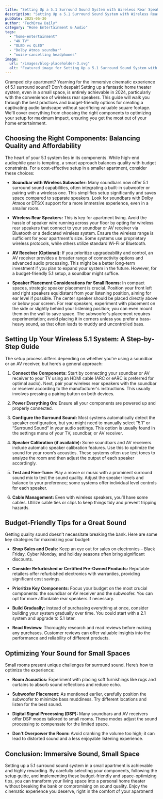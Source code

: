 ```yaml
---
title: "Setting Up a 5.1 Surround Sound System with Wireless Rear Speakers:  Best Practices & Budget-Friendly Solutions for Small Apartments in 2024"
description: "Setting Up a 5.1 Surround Sound System with Wireless Rear Speakers:  Best Practices & Budget-Friendly Solutions for Small Apartments in 2024"
pubDate: 2025-06-30
author: "TechBrew Daily"
category: "Home Entertainment & Audio"
tags:
  - "home-entertainment"
  - "4K TV"
  - "OLED vs QLED"
  - "Dolby Atmos soundbar"
  - "noise-cancelling headphones"
image:
  url: "/images/blog-placeholder-3.svg"
  alt: "Featured image for Setting Up a 5.1 Surround Sound System with Wireless Rear Speakers:  Best Practices & Budget-Friendly Solutions for Small Apartments in 2024"
---
```


Cramped city apartment?  Yearning for the immersive cinematic experience of 5.1 surround sound?  Don't despair!  Setting up a fantastic home theater system, even in a small space, is entirely achievable in 2024, particularly with the convenience of wireless rear speakers.  This guide will walk you through the best practices and budget-friendly options for creating a captivating audio landscape without sacrificing valuable square footage. We'll cover everything from choosing the right components to optimizing your setup for maximum impact, ensuring you get the most out of your home entertainment.


## Choosing the Right Components:  Balancing Quality and Affordability

The heart of your 5.1 system lies in its components. While high-end audiophile gear is tempting, a smart approach balances quality with budget constraints. For a cost-effective setup in a smaller apartment, consider these choices:

* **Soundbar with Wireless Subwoofer:**  Many soundbars now offer 5.1 surround sound capabilities, often integrating a built-in subwoofer or pairing with a wireless one.  This simplifies setup significantly and saves space compared to separate speakers.  Look for soundbars with Dolby Atmos or DTS:X support for a more immersive experience, even in a smaller room.

* **Wireless Rear Speakers:**  This is key for apartment living.  Avoid the hassle of speaker wire running across your floor by opting for wireless rear speakers that connect to your soundbar or AV receiver via Bluetooth or a dedicated wireless system.  Ensure the wireless range is sufficient for your apartment's size.  Some systems use proprietary wireless protocols, while others utilize standard Wi-Fi or Bluetooth.

* **AV Receiver (Optional):** If you prioritize upgradeability and control, an AV receiver provides a broader range of connectivity options and advanced audio processing. This might be a better long-term investment if you plan to expand your system in the future.  However, for a budget-friendly 5.1 setup, a soundbar might suffice.

* **Speaker Placement Considerations for Small Rooms:** In compact spaces, strategic speaker placement is crucial. Position your front left and right speakers equidistant from your listening position, aiming for ear level if possible. The center speaker should be placed directly above or below your screen. For rear speakers, experiment with placement on the side or slightly behind your listening position; you can even mount them on the wall to save space. The subwoofer's placement requires experimentation; avoid placing it in corners unless you prefer a bass-heavy sound, as that often leads to muddy and uncontrolled bass. 


## Setting Up Your Wireless 5.1 System: A Step-by-Step Guide

The setup process differs depending on whether you're using a soundbar or an AV receiver, but here’s a general approach:

1. **Connect the Components:** Start by connecting your soundbar or AV receiver to your TV using an HDMI cable (ARC or eARC is preferred for optimal audio). Next, pair your wireless rear speakers with the soundbar or receiver according to the manufacturer's instructions.  This usually involves pressing a pairing button on both devices.

2. **Power Everything On:**  Ensure all your components are powered up and properly connected.

3. **Configure the Surround Sound:**  Most systems automatically detect the speaker configuration, but you might need to manually select “5.1” or “Surround Sound” in your audio settings. This option is usually found in the settings menu of your TV, soundbar, or AV receiver.

4. **Speaker Calibration (if available):** Some soundbars and AV receivers include automatic speaker calibration features. Use this to optimize the sound for your room’s acoustics. These systems often use test tones to analyze the room and then adjust the output of each speaker accordingly.

5. **Test and Fine-Tune:** Play a movie or music with a prominent surround sound mix to test the sound quality. Adjust the speaker levels and balance to your preference; some systems offer individual level controls for each speaker.

6. **Cable Management:**  Even with wireless speakers, you’ll have some cables. Utilize cable ties or clips to keep things tidy and prevent tripping hazards.


## Budget-Friendly Tips for a Great Sound

Getting quality sound doesn't necessitate breaking the bank. Here are some key strategies for maximizing your budget:

* **Shop Sales and Deals:** Keep an eye out for sales on electronics – Black Friday, Cyber Monday, and holiday seasons often bring significant discounts.

* **Consider Refurbished or Certified Pre-Owned Products:**  Reputable retailers offer refurbished electronics with warranties, providing significant cost savings.

* **Prioritize Key Components:** Focus your budget on the most crucial components: the soundbar or AV receiver and the subwoofer.  You can opt for more affordable rear speakers if necessary.

* **Build Gradually:**  Instead of purchasing everything at once, consider building your system gradually over time.  You could start with a 2.1 system and upgrade to 5.1 later.

* **Read Reviews:**  Thoroughly research and read reviews before making any purchases.  Customer reviews can offer valuable insights into the performance and reliability of different products.


## Optimizing Your Sound for Small Spaces

Small rooms present unique challenges for surround sound.  Here’s how to optimize the experience:

* **Room Acoustics:**  Experiment with placing soft furnishings like rugs and curtains to absorb sound reflections and reduce echo.

* **Subwoofer Placement:**  As mentioned earlier, carefully position the subwoofer to minimize bass muddiness. Try different locations and listen for the best sound.

* **Digital Signal Processing (DSP):** Many soundbars and AV receivers offer DSP modes tailored to small rooms.  These modes adjust the sound processing to compensate for the limited space.

* **Don't Overpower the Room:** Avoid cranking the volume too high; it can lead to distorted sound and a less enjoyable listening experience.


## Conclusion:  Immersive Sound, Small Space

Setting up a 5.1 surround sound system in a small apartment is achievable and highly rewarding. By carefully selecting your components, following the setup guide, and implementing these budget-friendly and space-optimizing tips, you can transform your living space into a personal home theater without breaking the bank or compromising on sound quality.  Enjoy the cinematic experience you deserve, right in the comfort of your apartment!